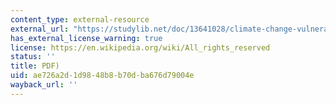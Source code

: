 ```yaml
---
content_type: external-resource
external_url: "https://studylib.net/doc/13641028/climate-change-vulnerability-and-adaptation-indicators--e\u2026"
has_external_license_warning: true
license: https://en.wikipedia.org/wiki/All_rights_reserved
status: ''
title: PDF)
uid: ae726a2d-1d98-48b8-b70d-ba676d79004e
wayback_url: ''
---
```

